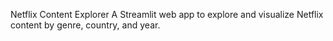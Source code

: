 Netflix Content Explorer 
A Streamlit web app to explore and visualize Netflix content by genre, country, and year.
